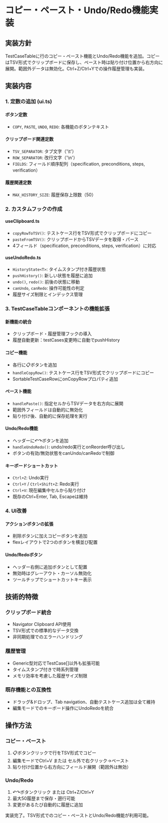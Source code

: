 # コピー・ペースト・Undo/Redo機能実装

## 実装方針

TestCaseTableに行のコピー・ペースト機能とUndo/Redo機能を追加。コピーはTSV形式でクリップボードに保存し、ペースト時は貼り付け位置から右方向に展開。範囲外データは無効化。Ctrl+Z/Ctrl+Yでの操作履歴管理も実装。

## 実装内容

### 1. 定数の追加 (ui.ts)

#### ボタン定数
- `COPY`, `PASTE`, `UNDO`, `REDO`: 各機能のボタンテキスト

#### クリップボード関連定数
- `TSV_SEPARATOR`: タブ文字（'\t'）
- `ROW_SEPARATOR`: 改行文字（'\n'）
- `FIELDS`: フィールド順序配列（specification, preconditions, steps, verification）

#### 履歴関連定数
- `MAX_HISTORY_SIZE`: 履歴保存上限数（50）

### 2. カスタムフックの作成

#### useClipboard.ts
- `copyRowToTSV()`: テストケース行をTSV形式でクリップボードにコピー
- `pasteFromTSV()`: クリップボードからTSVデータを取得・パース
- 4フィールド（specification, preconditions, steps, verification）に対応

#### useUndoRedo.ts
- `HistoryState<T>`: タイムスタンプ付き履歴状態
- `pushHistory()`: 新しい状態を履歴に追加
- `undo()`, `redo()`: 前後の状態に移動
- `canUndo`, `canRedo`: 操作可能性の判定
- 履歴サイズ制限とインデックス管理

### 3. TestCaseTableコンポーネントの機能拡張

#### 新機能の統合
- クリップボード・履歴管理フックの導入
- 履歴自動更新：testCases変更時に自動でpushHistory

#### コピー機能
- 各行に📋ボタンを追加
- `handleCopyRow()`: テストケース行をTSV形式でクリップボードにコピー
- SortableTestCaseRowにonCopyRowプロパティ追加

#### ペースト機能
- `handlePaste()`: 指定セルからTSVデータを右方向に展開
- 範囲外フィールドは自動的に無効化
- 貼り付け後、自動的に保存処理を実行

#### Undo/Redo機能
- ヘッダーに↶↷ボタンを追加
- `handleUndoRedo()`: undo/redo実行とonReorder呼び出し
- ボタンの有効/無効状態をcanUndo/canRedoで制御

#### キーボードショートカット
- `Ctrl+Z`: Undo実行
- `Ctrl+Y` / `Ctrl+Shift+Z`: Redo実行
- `Ctrl+V`: 現在編集中セルから貼り付け
- 既存のCtrl+Enter, Tab, Escapeは維持

### 4. UI改善

#### アクションボタンの拡張
- 削除ボタンに加えコピーボタンを追加
- flexレイアウトで2つのボタンを横並び配置

#### Undo/Redoボタン
- ヘッダー右側に追加ボタンとして配置
- 無効時はグレーアウト・カーソル無効化
- ツールチップでショートカットキー表示

## 技術的特徴

### クリップボード統合
- Navigator Clipboard API使用
- TSV形式での標準的なデータ交換
- 非同期処理でのエラーハンドリング

### 履歴管理
- Generic型対応でTestCase[]以外も拡張可能
- タイムスタンプ付きで時系列管理
- メモリ効率を考慮した履歴サイズ制限

### 既存機能との互換性
- ドラッグ&ドロップ、Tab navigation、自動テストケース追加は全て維持
- 編集モードでのキーボード操作にUndoRedoを統合

## 操作方法

### コピー・ペースト
1. 📋ボタンクリックで行をTSV形式でコピー
2. 編集モードでCtrl+V または セル外で右クリック→ペースト
3. 貼り付け位置から右方向にフィールド展開（範囲外は無効）

### Undo/Redo
1. ↶↷ボタンクリック または Ctrl+Z/Ctrl+Y
2. 最大50履歴まで保存・遡行可能
3. 変更があるたび自動的に履歴に追加

実装完了。TSV形式でのコピー・ペーストとUndo/Redo機能が利用可能。